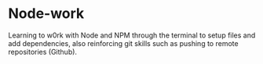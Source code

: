 # Node-work 
Learning to w0rk with Node and NPM through the terminal to setup files and add dependencies, also reinforcing git skills such as pushing to remote repositories (Github). 
